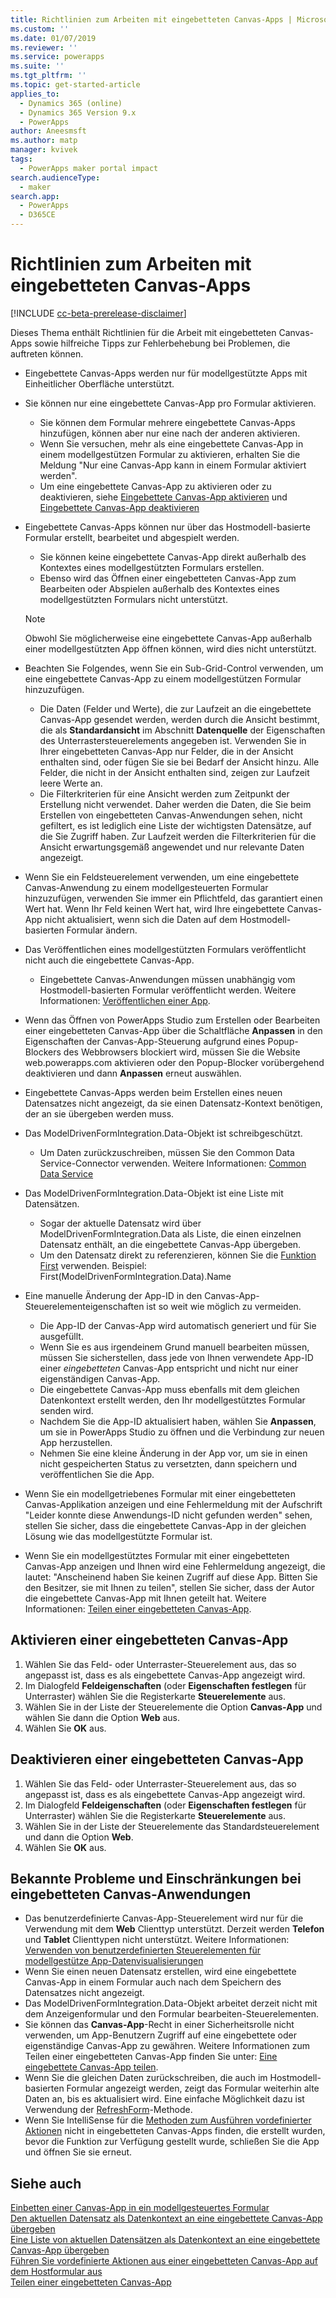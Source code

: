 ```yaml
---
title: Richtlinien zum Arbeiten mit eingebetteten Canvas-Apps | MicrosoftDocs
ms.custom: ''
ms.date: 01/07/2019
ms.reviewer: ''
ms.service: powerapps
ms.suite: ''
ms.tgt_pltfrm: ''
ms.topic: get-started-article
applies_to:
  - Dynamics 365 (online)
  - Dynamics 365 Version 9.x
  - PowerApps
author: Aneesmsft
ms.author: matp
manager: kvivek
tags:
  - PowerApps maker portal impact
search.audienceType:
  - maker
search.app:
  - PowerApps
  - D365CE
---
```


# <a name="guidelines-on-working-with-embedded-canvas-apps"></a>Richtlinien zum Arbeiten mit eingebetteten Canvas-Apps
[!INCLUDE [cc-beta-prerelease-disclaimer](../../includes/cc-beta-prerelease-disclaimer.md)]

Dieses Thema enthält Richtlinien für die Arbeit mit eingebetteten Canvas-Apps sowie hilfreiche Tipps zur Fehlerbehebung bei Problemen, die auftreten können.

-   Eingebettete Canvas-Apps werden nur für modellgestützte Apps mit Einheitlicher Oberfläche unterstützt.
-   Sie können nur eine eingebettete Canvas-App pro Formular aktivieren. 
     - Sie können dem Formular mehrere eingebettete Canvas-Apps hinzufügen, können aber nur eine nach der anderen aktivieren.
     - Wenn Sie versuchen, mehr als eine eingebettete Canvas-App in einem modellgestützen Formular zu aktivieren, erhalten Sie die Meldung "Nur eine Canvas-App kann in einem Formular aktiviert werden".
     - Um eine eingebettete Canvas-App zu aktivieren oder zu deaktivieren, siehe [Eingebettete Canvas-App aktivieren](#enable-an-embedded-canvas-app) und [Eingebettete Canvas-App deaktivieren](#disable-an-embedded-canvas-app)
-   Eingebettete Canvas-Apps können nur über das Hostmodell-basierte Formular erstellt, bearbeitet und abgespielt werden.
     - Sie können keine eingebettete Canvas-App direkt außerhalb des Kontextes eines modellgestützten Formulars erstellen.
     - Ebenso wird das Öffnen einer eingebetteten Canvas-App zum Bearbeiten oder Abspielen außerhalb des Kontextes eines modellgestützten Formulars nicht unterstützt.

     > [!NOTE]
     > Obwohl Sie möglicherweise eine eingebettete Canvas-App außerhalb einer modellgestützten App öffnen können, wird dies nicht unterstützt.

-   Beachten Sie Folgendes, wenn Sie ein Sub-Grid-Control verwenden, um eine eingebettete Canvas-App zu einem modellgestützen Formular hinzuzufügen.
     - Die Daten (Felder und Werte), die zur Laufzeit an die eingebettete Canvas-App gesendet werden, werden durch die Ansicht bestimmt, die als **Standardansicht** im Abschnitt **Datenquelle** der Eigenschaften des Unterrastersteuerelements angegeben ist. Verwenden Sie in Ihrer eingebetteten Canvas-App nur Felder, die in der Ansicht enthalten sind, oder fügen Sie sie bei Bedarf der Ansicht hinzu. Alle Felder, die nicht in der Ansicht enthalten sind, zeigen zur Laufzeit leere Werte an. 
     - Die Filterkriterien für eine Ansicht werden zum Zeitpunkt der Erstellung nicht verwendet. Daher werden die Daten, die Sie beim Erstellen von eingebetteten Canvas-Anwendungen sehen, nicht gefiltert, es ist lediglich eine Liste der wichtigsten Datensätze, auf die Sie Zugriff haben. Zur Laufzeit werden die Filterkriterien für die Ansicht erwartungsgemäß angewendet und nur relevante Daten angezeigt.
-   Wenn Sie ein Feldsteuerelement verwenden, um eine eingebettete Canvas-Anwendung zu einem modellgesteuerten Formular hinzuzufügen, verwenden Sie immer ein Pflichtfeld, das garantiert einen Wert hat. Wenn Ihr Feld keinen Wert hat, wird Ihre eingebettete Canvas-App nicht aktualisiert, wenn sich die Daten auf dem Hostmodell-basierten Formular ändern.
-   Das Veröffentlichen eines modellgestützten Formulars veröffentlicht nicht auch die eingebettete Canvas-App.
     - Eingebettete Canvas-Anwendungen müssen unabhängig vom Hostmodell-basierten Formular veröffentlicht werden. Weitere Informationen: [Veröffentlichen einer App](../canvas-apps/save-publish-app.md#publish-an-app).
-   Wenn das Öffnen von PowerApps Studio zum Erstellen oder Bearbeiten einer eingebetteten Canvas-App über die Schaltfläche **Anpassen** in den Eigenschaften der Canvas-App-Steuerung aufgrund eines Popup-Blockers des Webbrowsers blockiert wird, müssen Sie die Website web.powerapps.com aktivieren oder den Popup-Blocker vorübergehend deaktivieren und dann **Anpassen** erneut auswählen.
-   Eingebettete Canvas-Apps werden beim Erstellen eines neuen Datensatzes nicht angezeigt, da sie einen Datensatz-Kontext benötigen, der an sie übergeben werden muss.
-   Das ModelDrivenFormIntegration.Data-Objekt ist schreibgeschützt. 
     - Um Daten zurückzuschreiben, müssen Sie den Common Data Service-Connector verwenden. Weitere Informationen: [Common Data Service](/connectors/commondataservice/)
-   Das ModelDrivenFormIntegration.Data-Objekt ist eine Liste mit Datensätzen. 
     - Sogar der aktuelle Datensatz wird über ModelDrivenFormIntegration.Data als Liste, die einen einzelnen Datensatz enthält, an die eingebettete Canvas-App übergeben.
     - Um den Datensatz direkt zu referenzieren, können Sie die [Funktion First](../canvas-apps/functions/function-first-last.md) verwenden. Beispiel: First(ModelDrivenFormIntegration.Data).Name
-   Eine manuelle Änderung der App-ID in den Canvas-App-Steuerelementeigenschaften ist so weit wie möglich zu vermeiden.
     - Die App-ID der Canvas-App wird automatisch generiert und für Sie ausgefüllt. 
     - Wenn Sie es aus irgendeinem Grund manuell bearbeiten müssen, müssen Sie sicherstellen, dass jede von Ihnen verwendete App-ID einer *eingebetteten* Canvas-App entspricht und nicht nur einer eigenständigen Canvas-App. 
     - Die eingebettete Canvas-App muss ebenfalls mit dem gleichen Datenkontext erstellt werden, den Ihr modellgestütztes Formular senden wird.
     - Nachdem Sie die App-ID aktualisiert haben, wählen Sie **Anpassen**, um sie in PowerApps Studio zu öffnen und die Verbindung zur neuen App herzustellen.
     - Nehmen Sie eine kleine Änderung in der App vor, um sie in einen nicht gespeicherten Status zu versetzten, dann speichern und veröffentlichen Sie die App.
- Wenn Sie ein modellgetriebenes Formular mit einer eingebetteten Canvas-Applikation anzeigen und eine Fehlermeldung mit der Aufschrift "Leider konnte diese Anwendungs-ID nicht gefunden werden" sehen, stellen Sie sicher, dass die eingebettete Canvas-App in der gleichen Lösung wie das modellgestützte Formular ist.
- Wenn Sie ein modellgestütztes Formular mit einer eingebetteten Canvas-App anzeigen und Ihnen wird eine Fehlermeldung angezeigt, die lautet: "Anscheinend haben Sie keinen Zugriff auf diese App. Bitten Sie den Besitzer, sie mit Ihnen zu teilen", stellen Sie sicher, dass der Autor die eingebettete Canvas-App mit Ihnen geteilt hat. Weitere Informationen: [Teilen einer eingebetteten Canvas-App](share-embedded-canvas-app.md).

## <a name="enable-an-embedded-canvas-app"></a>Aktivieren einer eingebetteten Canvas-App
1. Wählen Sie das Feld- oder Unterraster-Steuerelement aus, das so angepasst ist, dass es als eingebettete Canvas-App angezeigt wird.
2. Im Dialogfeld **Feldeigenschaften** (oder **Eigenschaften festlegen** für Unterraster) wählen Sie die Registerkarte **Steuerelemente** aus.
3. Wählen Sie in der Liste der Steuerelemente die Option **Canvas-App** und wählen Sie dann die Option **Web** aus.
4. Wählen Sie **OK** aus.

## <a name="disable-an-embedded-canvas-app"></a>Deaktivieren einer eingebetteten Canvas-App
1. Wählen Sie das Feld- oder Unterraster-Steuerelement aus, das so angepasst ist, dass es als eingebettete Canvas-App angezeigt wird.
2. Im Dialogfeld **Feldeigenschaften** (oder **Eigenschaften festlegen** für Unterraster) wählen Sie die Registerkarte **Steuerelemente** aus.
3. Wählen Sie in der Liste der Steuerelemente das Standardsteuerelement und dann die Option **Web**.
4. Wählen Sie **OK** aus.

## <a name="known-issues-and-limitations-with-embedded-canvas-apps"></a>Bekannte Probleme und Einschränkungen bei eingebetteten Canvas-Anwendungen
- Das benutzerdefinierte Canvas-App-Steuerelement wird nur für die Verwendung mit dem **Web** Clienttyp unterstützt. Derzeit werden **Telefon** und **Tablet** Clienttypen nicht unterstützt. Weitere Informationen: [Verwenden von benutzerdefinierten Steuerelementen für modellgestütze App-Datenvisualisierungen](use-custom-controls-data-visualizations.md)
- Wenn Sie einen neuen Datensatz erstellen, wird eine eingebettete Canvas-App in einem Formular auch nach dem Speichern des Datensatzes nicht angezeigt. 
-    Das ModelDrivenFormIntegration.Data-Objekt arbeitet derzeit nicht mit dem Anzeigenformular und den Formular bearbeiten-Steuerelementen.
- Sie können das **Canvas-App**-Recht in einer Sicherheitsrolle nicht verwenden, um App-Benutzern Zugriff auf eine eingebettete oder eigenständige Canvas-App zu gewähren. Weitere Informationen zum Teilen einer eingebetteten Canvas-App finden Sie unter: [Eine eingebettete Canvas-App teilen](share-embedded-canvas-app.md).
- Wenn Sie die gleichen Daten zurückschreiben, die auch im Hostmodell-basierten Formular angezeigt werden, zeigt das Formular weiterhin alte Daten an, bis es aktualisiert wird. Eine einfache Möglichkeit dazu ist Verwendung der [RefreshForm](embedded-canvas-app-actions.md)-Methode.
- Wenn Sie IntelliSense für die [Methoden zum Ausführen vordefinierter Aktionen](embedded-canvas-app-actions.md) nicht in eingebetteten Canvas-Apps finden, die erstellt wurden, bevor die Funktion zur Verfügung gestellt wurde, schließen Sie die App und öffnen Sie sie erneut. 

## <a name="see-also"></a>Siehe auch
[Einbetten einer Canvas-App in ein modellgesteuertes Formular](embed-canvas-app-in-form.md) <br />
[Den aktuellen Datensatz als Datenkontext an eine eingebettete Canvas-App übergeben](pass-current-embedded-canvas-app.md) <br />
[Eine Liste von aktuellen Datensätzen als Datenkontext an eine eingebettete Canvas-App übergeben](pass-related-embedded-canvas-app.md) <br />
[Führen Sie vordefinierte Aktionen aus einer eingebetteten Canvas-App auf dem Hostformular aus](embedded-canvas-app-actions.md) <br />
[Teilen einer eingebetteten Canvas-App](share-embedded-canvas-app.md)
